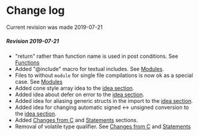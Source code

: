 # Change log

Current revision was made 2019-07-21

##### Revision 2019-07-21

- "return" rather than function name is used in post conditions. See [Functions](/functions/#pre-and-post-conditions)
- Added "@include" macro for textual includes. See [Modules](/modules/#textual-includes).
- Files to without `module` for single file compilations is now ok as a special case. See [Modules](/modules/)
- Added cone style array idea to the [idea section](/ideas/).
- Added idea about defer on error to the [idea section](/ideas/).
- Added idea for aliasing generic structs in the import to the [idea section](/ideas/).
- Added idea for changing automatic signed <-> unsigned conversion to the [idea section](/ideas/).
- Added [Changes from C](/changesfromc/) and [Statements](/statements/) sections.
- Removal of volatile type qualifier. See [Changes from C](/changesfromc/) and [Statements](/statements/)